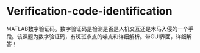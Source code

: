 # Verification-code-identification
MATLAB数字验证码。数字验证码是检测是否是人机交互还是木马入侵的一个手段。该课题为数字验证码，有斑斑点点的噪点和详细解析。带GUI界面，详细解答！

